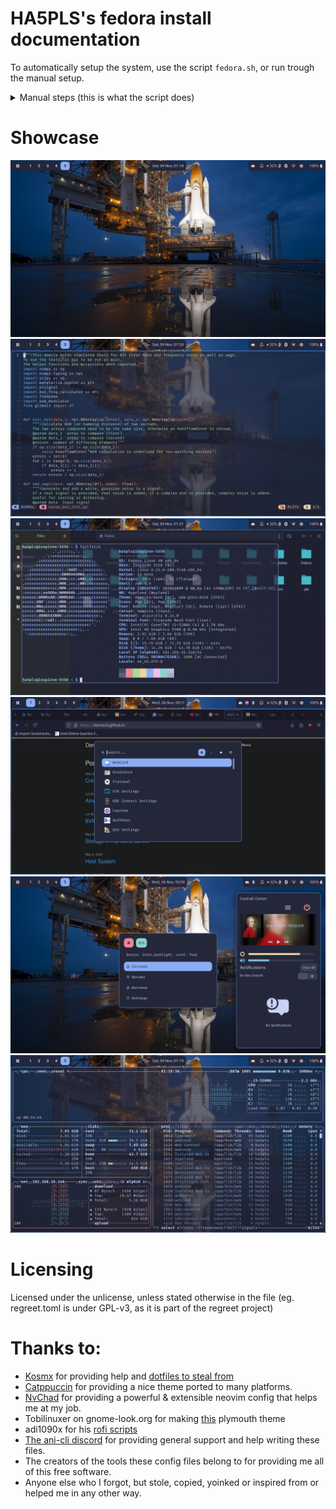 # HA5PLS's fedora install documentation
To automatically setup the system, use the script `fedora.sh`, or run trough the manual setup.
<details>
<summary>Manual steps (this is what the script does)</summary>

- partitioning: differs every time, done at install
- dnf: `cat ./dnf_packages.list | xargs sudo dnf install` Note that these are my packages, filter them for your personal needs. Some may be dependencies of other tools (eg. mostly for nvim and LSPs) (to generate, use `dnf repoquery --userinstalled > dnf_packages.list`)
- Flathub: `flatpak remote-add --if-not-exists flathub https://dl.flathub.org/repo/flathub.flatpakrepo`
- kitty: `.config/kitty` + `fira_code_mono_nerd_font` installed 
- serif font: install `google-roboto-fonts` (used in gtk, qt, waybar)
- zsh: `\$ZDOTDIR` set in `/etc/zshenv` + omz install (`sh -c "$(curl -fsSL https://raw.githubusercontent.com/ohmyzsh/ohmyzsh/master/tools/install.sh)" && mv ~/.oh-my-zsh ~/.local/share/oh-my-zsh && mkdir -p ~/.local/state/zsh/`) + `.config/zsh` + install fzf-tab plugin (git clone https://github.com/Aloxaf/fzf-tab ${ZSH_CUSTOM:-~/.oh-my-zsh/custom}/plugins/fzf-tab/, needs sqlite as dependency) + for some reason `$XDG_STATE_HOME/zsh` needs to be created manually
- hypr*: `.config/hypr,` install `hyprlock`, `hyprsunset`, `hypridle`, 
- hyprpaper: `.config/hypr` + download from [here](https://www.flickr.com/photos/nasahqphoto/5914101671/in/photostream/) by `curl -o .local/share/backgrounds/eKxlw8.jpg -fsSL "https://live.staticflickr.com/5077/5914101671_d80c6591e8_k.jpg` (also used for grub & regreet & hyprlock)
- waybar: `.config/waybar` + install `fontawesome4-fonts` (for icons)
- rofi: `.config/rofi`
- rofi-qalc: needs rofi-wayland, rofi-devel, then compile this by hand: https://github.com/svenstaro/rofi-calc
- regreet (greetd greeter): needs cargo, gtk4-devel, cairo-gobject-devel, pango-devel and greetd; needs the greetd user added to `video` group, then complle this by hand: https://github.com/rharish101/ReGreet.git
    Also moves config files to their places, including to `/etc/tmpfiles.d/`
- nvim: `.config/nvim` + kitty done + deps: clang (gcc-c++), unzip, npm, ripgrep, go, then proceed with nvchad init
- swaync: `.config/swaync`
- gtk: `.config/gtk-*`, `dconf load /org/gtk/gtk4 < ./dconf-export/gtk4.dconf`
- MPV: `$XDG_CONFIG_HOME/mpv/`
- QT5: `.config/qt6ct/`, `xsettingsd/`
- kdeconnect: `# firewall-cmd --permanent --add-service=kdeconnect` + needs kdeconnectd restart to work
- plymouth: copy `plymouth/themes/fedora-mac-style` -> `/usr/share/plymouth/themes/` + install `plymouth-plugin-two-step` + (`plymouth-set-default-theme -l` -> if this displays the theme, installation can begin: `sudo plymouth-set-default-theme -R fedora-mac-style && sudo dracut --regenerate-all -f`)
- grub: add line `GRUB_THEME=/boot/themes/catppuccin-macchiato-grub-theme/theme.txt` to `/etc/default/grub` and copy `grub/themes` -> `/boot/themes` then `grub2-mkconfig -o /boot/grub2/grub.cfg` To change font, you need `grub2-tools-extra` (for grub2-mkfont) and use it like `grub2-mkfont -o grub/themes/catppuccin-macchiato/font.pf2 -s 24 /usr/share/fonts/<family>/<specimen>.ttf` (after this you have to copy the configs again and regenerate the boot image)
- udev: `/etc/udev/rules.d/` (for setting driver permissions)
- selinux: `/etc/selinux/config` to stay permissive (why even bother with selinux?)
- firefox(librewolf btw): do your own profile, install [catpuccin theme](https://github.com/catppuccin/firefox) and [darkreader](https://darkreader.org/)
- gnome tooling (file picker, keyring, etc): `dconf load /org/gnome/desktop/ < ./dconf-export/gnome-desktop.dconf`
- nautilus (file manager): gtk set up, then `dconf load /org/gnome/nautilus < ./dconf-export/nautilus.dconf`
- gedit (gui text editor): gtk set up, then `dconf load /org/gnome/gedit < ./dconf-export/gedit.dconf`

</details>

# Showcase
![background](https://raw.githubusercontent.com/Derisis13/dotfiles/refs/heads/master/.assets/bare.png)<br>
![nvim](https://raw.githubusercontent.com/Derisis13/dotfiles/refs/heads/master/.assets/nvim.png)<br>
![fetch](https://raw.githubusercontent.com/Derisis13/dotfiles/refs/heads/master/.assets/fetch.png)<br>
![launcher](https://raw.githubusercontent.com/Derisis13/dotfiles/refs/heads/master/.assets/ff_launcher.png)<br>
![control center](https://raw.githubusercontent.com/Derisis13/dotfiles/refs/heads/master/.assets/control_center_menu.png)<br>
![btop](https://raw.githubusercontent.com/Derisis13/dotfiles/refs/heads/master/.assets/btop.png)

# Licensing
Licensed under the unlicense, unless stated otherwise in the file (eg. regreet.toml is under GPL-v3, as it is part of the regreet project)

# Thanks to:
- [Kosmx](https://github.com/KosmX/) for providing help and [dotfiles to steal from](https://github.com/KosmX/hypr-dots)
- [Catppuccin](https://github.com/catppuccin/) for providing a nice theme ported to many platforms.
- [NvChad](https://github.com/NvChad/) for providing a powerful & extensible neovim config that helps me at my job.
- Tobilinuxer on gnome-look.org for making [this](https://www.gnome-look.org/p/2106821) plymouth theme
- adi1090x for his [rofi scripts](https://github.com/adi1090x/rofi)
- [The ani-cli discord](https://discord.com/invite/aqu7GpqVmR) for providing general support and help writing these files.
- The creators of the tools these config files belong to for providing me all of this free software.
- Anyone else who I forgot, but stole, copied, yoinked or inspired from or helped me in any other way.
